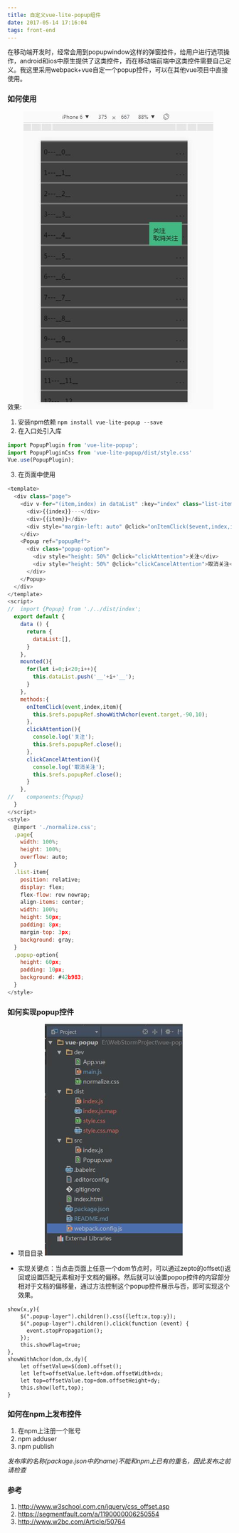 ```yaml
---
title: 自定义vue-lite-popup组件
date: 2017-05-14 17:16:04
tags: front-end
---
```

在移动端开发时，经常会用到popupwindow这样的弹窗控件，给用户进行选项操作，android和ios中原生提供了这类控件，而在移动端前端中这类控件需要自己定义。我这里采用webpack+vue自定一个popup控件，可以在其他vue项目中直接使用。

<!-- more -->

### 如何使用

效果:
![](/images/vue-lite-popup_2.jpg)

1. 安装npm依赖
 `npm install vue-lite-popup --save`
2. 在入口处引入库
```js
import PopupPlugin from 'vue-lite-popup';
import PopupPluginCss from 'vue-lite-popup/dist/style.css'
Vue.use(PopupPlugin);
```
3. 在页面中使用
```js
<template>
  <div class="page">
    <div v-for="(item,index) in dataList" :key="index" class="list-item">
      <div>{{index}}---</div>
      <div>{{item}}</div>
      <div style="margin-left: auto" @click="onItemClick($event,index,item)"> . . . </div>
    </div>
    <Popup ref="popupRef">
      <div class="popup-option">
        <div style="height: 50%" @click="clickAttention">关注</div>
        <div style="height: 50%" @click="clickCancelAttention">取消关注</div>
      </div>
    </Popup>
  </div>
</template>
<script>
//  import {Popup} from './../dist/index';
  export default {
    data () {
      return {
        dataList:[],
      }
    },
    mounted(){
      for(let i=0;i<20;i++){
        this.dataList.push('__'+i+'__');
      }
    },
    methods:{
      onItemClick(event,index,item){
        this.$refs.popupRef.showWithAchor(event.target,-90,10);
      },
      clickAttention(){
        console.log('关注');
        this.$refs.popupRef.close();
      },
      clickCancelAttention(){
        console.log('取消关注');
        this.$refs.popupRef.close();
      }
    },
//    components:{Popup}
  }
</script>
<style>
  @import './normalize.css';
  .page{
    width: 100%;
    height: 100%;
    overflow: auto;
  }
  .list-item{
    position: relative;
    display: flex;
    flex-flow: row nowrap;
    align-items: center;
    width: 100%;
    height: 50px;
    padding: 8px;
    margin-top: 3px;
    background: gray;
  }
  .popup-option{
    height: 60px;
    padding: 10px;
    background: #42b983;
  }
</style>
```

### 如何实现popup控件

* 项目目录
![](/images/vue-lite-popup_1.jpg)

* 实现关键点：当点击页面上任意一个dom节点时，可以通过zepto的offset()返回或设置匹配元素相对于文档的偏移。然后就可以设置popop控件的内容部分相对于文档的偏移量，通过方法控制这个popup控件展示与否，即可实现这个效果。

```
show(x,y){
    $(".popup-layer").children().css({left:x,top:y});
    $(".popup-layer").children().click(function (event) {
      event.stopPropagation();
    });
    this.showFlag=true;
},
showWithAchor(dom,dx,dy){
	let offsetValue=$(dom).offset();
	let left=offsetValue.left+dom.offsetWidth+dx;
	let top=offsetValue.top+dom.offsetHeight+dy;
	this.show(left,top);
}
```

### 如何在npm上发布控件

1. 在npm上注册一个账号
2. npm adduser
3. npm publish

*发布库的名称(package.json中的name)不能和npm上已有的重名，因此发布之前请检查*

### 参考
1. <http://www.w3school.com.cn/jquery/css_offset.asp>
2. <https://segmentfault.com/a/1190000006250554>
3. <http://www.w2bc.com/Article/50764>